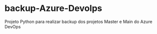 # backup-Azure-Devolps
Projeto Python para realizar backup dos projetos Master e Main do Azure DevOps
